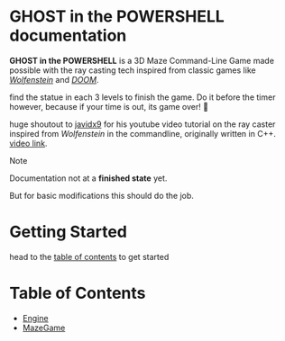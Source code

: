 # GHOST in the POWERSHELL documentation

**GHOST in the POWERSHELL** is a 3D Maze Command-Line Game made possible with the ray casting tech inspired from classic games like *[Wolfenstein](https://en.wikipedia.org/wiki/Wolfenstein_3D#Development)* and *[DOOM](https://en.wikipedia.org/wiki/Doom_(1993_video_game))*.

find the statue in each 3 levels to finish the game. Do it before the timer however, because if your time is out, its game over! 👻

huge shoutout to [javidx9](https://www.youtube.com/@javidx9) for his youtube video tutorial on the ray caster inspired from *Wolfenstein* in the commandline, originally written in C++. [video link](https://www.youtube.com/watch?v=xW8skO7MFYw).

> [!NOTE]
>
> Documentation not at a **finished state** yet.
> 
> But for basic modifications this should do the job.

# Getting Started
head to the [table of contents](#table-of-contents) to get started

# Table of Contents
- [Engine](./Engine.md)
- [MazeGame](./MazeGame.md)
